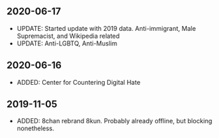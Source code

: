 ## 2020-06-17

- UPDATE: Started update with 2019 data. Anti-immigrant, Male Supremacist, and Wikipedia related
- UPDATE: Anti-LGBTQ, Anti-Muslim

## 2020-06-16

- ADDED: Center for Countering Digital Hate

## 2019-11-05

- ADDED: 8chan rebrand 8kun. Probably already offline, but blocking nonetheless.

